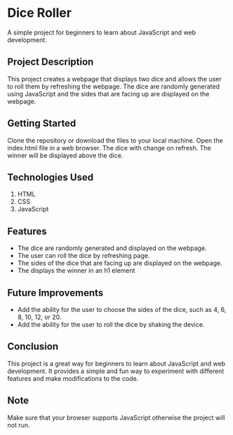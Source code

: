 # **Dice Roller** 
A simple project for beginners to learn about JavaScript and web development.

## **Project Description**
This project creates a webpage that displays two dice and allows the user to roll them by refreshing the webpage. The dice are randomly generated using JavaScript and the sides that are facing up are displayed on the webpage.

## **Getting Started**
Clone the repository or download the files to your local machine.
Open the index.html file in a web browser.
The dice with change on refresh.
The winner will be displayed above the dice.
## Technologies Used
1. HTML
2. CSS
3. JavaScript
## **Features**
- The dice are randomly generated and displayed on the webpage.
- The user can roll the dice by refreshing page.
- The sides of the dice that are facing up are displayed on the webpage.
- The displays the winner in an h1 element
## **Future Improvements**
- Add the ability for the user to choose the sides of the dice, such as 4, 6, 8, 10, 12, or 20.
- Add the ability for the user to roll the dice by shaking the device.
## **Conclusion**
This project is a great way for beginners to learn about JavaScript and web development. It provides a simple and fun way to experiment with different features and make modifications to the code.

## **Note**
Make sure that your browser supports JavaScript otherwise the project will not run.